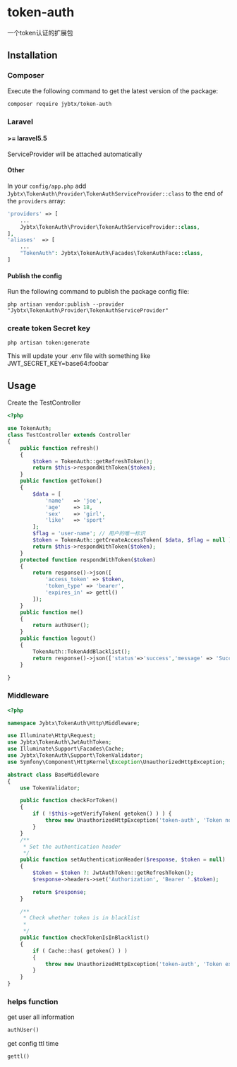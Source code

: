 # token-auth
一个token认证的扩展包

## Installation

### Composer
Execute the following command to get the latest version of the package:

```terminal
composer require jybtx/token-auth
```
### Laravel

#### >= laravel5.5

ServiceProvider will be attached automatically

#### Other

In your `config/app.php` add `Jybtx\TokenAuth\Provider\TokenAuthServiceProvider::class` to the end of the `providers` array:

```php
'providers' => [
    ...
    Jybtx\TokenAuth\Provider\TokenAuthServiceProvider::class,
],
'aliases'  => [
    ...
    "TokenAuth": Jybtx\TokenAuth\Facades\TokenAuthFace::class,
]
```
#### Publish the config

Run the following command to publish the package config file:

```shell
php artisan vendor:publish --provider "Jybtx\TokenAuth\Provider\TokenAuthServiceProvider"
```
### create token Secret key
```shell
php artisan token:generate
```
This will update your .env file with something like JWT_SECRET_KEY=base64:foobar

## Usage
Create the TestController
```php
<?php

use TokenAuth;
class TestController extends Controller
{
	public function refresh()
	{
		$token = TokenAuth::getRefreshToken();
        return $this->respondWithToken($token);
	}
    public function getToken()
    {
    	$data = [
    		'name'   => 'joe',
    		'age'    => 18,
    		'sex'    => 'girl',
    		'like'   => 'sport'
    	];
    	$flag = 'user-name'; // 用户的唯一标识
    	$token = TokenAuth::getCreateAccessToken( $data, $flag = null );
    	return $this->respondWithToken($token);
    }
    protected function respondWithToken($token)
    {
        return response()->json([
            'access_token' => $token,
            'token_type' => 'bearer',
            'expires_in' => gettl()
        ]);
    }
    public function me()
    {
        return authUser();
    }
    public function logout()
    {
        TokenAuth::TokenAddBlacklist();
        return response()->json(['status'=>'success','message' => 'Successfully logged out']);
    }

}
```
### Middleware
```php
<?php

namespace Jybtx\TokenAuth\Http\Middleware;

use Illuminate\Http\Request;
use Jybtx\TokenAuth\JwtAuthToken;
use Illuminate\Support\Facades\Cache;
use Jybtx\TokenAuth\Support\TokenValidator;
use Symfony\Component\HttpKernel\Exception\UnauthorizedHttpException;

abstract class BaseMiddleware
{
	use TokenValidator;

	public function checkForToken()
	{
		if ( !$this->getVerifyToken( getoken() ) ) {
			throw new UnauthorizedHttpException('token-auth', 'Token not provided');
		}
	}
	/**
     * Set the authentication header
     */
    public function setAuthenticationHeader($response, $token = null)
    {
        $token = $token ?: JwtAuthToken::getRefreshToken();
        $response->headers->set('Authorization', 'Bearer '.$token);

        return $response;
    }

    /**
     * Check whether token is in blacklist
     *
     */
    public function checkTokenIsInBlacklist()
    {
        if ( Cache::has( getoken() ) )
        {
            throw new UnauthorizedHttpException('token-auth', 'Token expired');
        }
    }
}
```
### helps function
get user all information
```php
authUser()
```

get config ttl time
```php
gettl()
```
